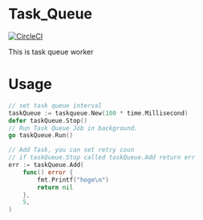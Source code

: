 # Task_Queue

[![CircleCI](https://circleci.com/gh/nozo-moto/taskqueue.svg?style=svg)](https://circleci.com/gh/nozo-moto/taskqueue)

This is task queue worker

# Usage

``` go
// set task queue interval
taskQueue := taskqueue.New(100 * time.Millisecond)
defer taskQueue.Stop()
// Run Task Queue Job in background.
go taskQueue.Run()

// Add Task, you can set retry coun
// if taskQueue.Stop called taskQueue.Add return err
err := taskQueue.Add(
	func() error {
		fmt.Printf("hoge\n")
		return nil
	},
	5,
)
```

